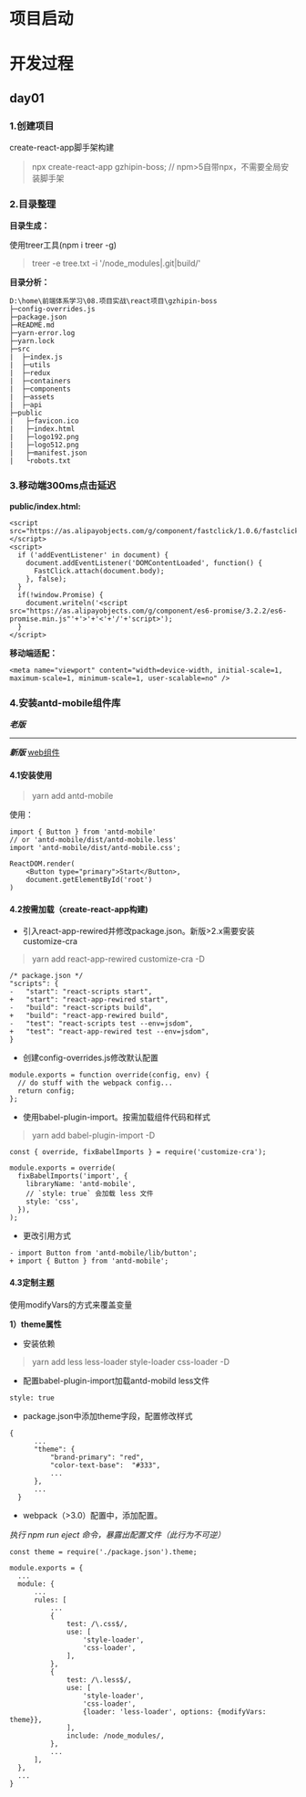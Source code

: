 # 项目启动



# 开发过程

## day01

### 1.创建项目

create-react-app脚手架构建

> npx create-react-app gzhipin-boss;   // npm>5自带npx，不需要全局安装脚手架

### 2.目录整理

**目录生成：**

使用treer工具(npm i treer -g)

> treer -e tree.txt -i '/node_modules|\.git|build/'

**目录分析：**

```
D:\home\前端体系学习\08.项目实战\react项目\gzhipin-boss
├─config-overrides.js
├─package.json
├─README.md
├─yarn-error.log
├─yarn.lock
├─src
|  ├─index.js
|  ├─utils
|  ├─redux
|  ├─containers
|  ├─components
|  ├─assets
|  ├─api
├─public
|   ├─favicon.ico
|   ├─index.html
|   ├─logo192.png
|   ├─logo512.png
|   ├─manifest.json
|   └robots.txt
```



### 3.移动端300ms点击延迟

**public/index.html:**

```
<script src="https://as.alipayobjects.com/g/component/fastclick/1.0.6/fastclick.js"></script>
<script>
  if ('addEventListener' in document) {
    document.addEventListener('DOMContentLoaded', function() {
      FastClick.attach(document.body);
    }, false);
  }
  if(!window.Promise) {
    document.writeln('<script src="https://as.alipayobjects.com/g/component/es6-promise/3.2.2/es6-promise.min.js"'+'>'+'<'+'/'+'script>');
  }
</script>
```

**移动端适配：**

```
<meta name="viewport" content="width=device-width, initial-scale=1, maximum-scale=1, minimum-scale=1, user-scalable=no" />
```

### 4.安装antd-mobile组件库

***老版***



<hr />

***新版***    [web组件](https://mobile.ant.design/docs/react/introduce-cn)

#### 4.1安装使用

> yarn add antd-mobile

使用：

```
import { Button } from 'antd-mobile'
// or 'antd-mobile/dist/antd-mobile.less'
import 'antd-mobile/dist/antd-mobile.css'; 

ReactDOM.render(
	<Button type="primary">Start</Button>,
	document.getElementById('root')
)
```

#### 4.2按需加载（create-react-app构建)

- 引入react-app-rewired并修改package.json。新版>2.x需要安装customize-cra

> yarn add react-app-rewired customize-cra -D

```
/* package.json */
"scripts": {
-   "start": "react-scripts start",
+   "start": "react-app-rewired start",
-   "build": "react-scripts build",
+   "build": "react-app-rewired build",
-   "test": "react-scripts test --env=jsdom",
+   "test": "react-app-rewired test --env=jsdom",
}
```

- 创建config-overrides.js修改默认配置

```
module.exports = function override(config, env) {
  // do stuff with the webpack config...
  return config;
};
```

- 使用babel-plugin-import。按需加载组件代码和样式

> yarn add babel-plugin-import -D

```
const { override, fixBabelImports } = require('customize-cra');

module.exports = override(
  fixBabelImports('import', {
    libraryName: 'antd-mobile',
    // `style: true` 会加载 less 文件
    style: 'css',
  }),
);
```

- 更改引用方式

```
- import Button from 'antd-mobile/lib/button';
+ import { Button } from 'antd-mobile';
```

#### 4.3定制主题

使用modifyVars的方式来覆盖变量

**1）theme属性**

- 安装依赖

> yarn add less less-loader style-loader css-loader -D

- 配置babel-plugin-import加载antd-mobild less文件

```
style: true
```

- package.json中添加theme字段，配置修改样式

```
{
      ...
      "theme": {
          "brand-primary": "red",
          "color-text-base":  "#333",
          ...
      },
      ...
  }
```

- webpack（>3.0）配置中，添加配置。

*执行 npm run eject 命令，暴露出配置文件（此行为不可逆）*

```
const theme = require('./package.json').theme;

module.exports = {
  ...
  module: {
      ...
      rules: [
          ...
          {
              test: /\.css$/,
              use: [
                  'style-loader',
                  'css-loader',
              ],
          },
          {
              test: /\.less$/,
              use: [
                  'style-loader',
                  'css-loader',
                  {loader: 'less-loader', options: {modifyVars: theme}},
              ],
              include: /node_modules/,
          },
          ...
      ],
  },
  ...
}
```

